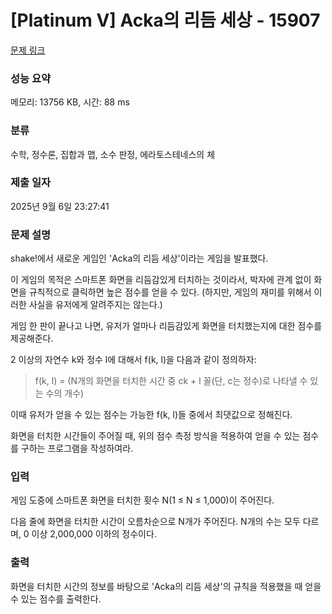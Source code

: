 # [Platinum V] Acka의 리듬 세상 - 15907 

[문제 링크](https://www.acmicpc.net/problem/15907) 

### 성능 요약

메모리: 13756 KB, 시간: 88 ms

### 분류

수학, 정수론, 집합과 맵, 소수 판정, 에라토스테네스의 체

### 제출 일자

2025년 9월 6일 23:27:41

### 문제 설명

<p>shake!에서 새로운 게임인 'Acka의 리듬 세상'이라는 게임을 발표했다.</p>

<p>이 게임의 목적은 스마트폰 화면을 리듬감있게 터치하는 것이라서, 박자에 관계 없이 화면을 규칙적으로 클릭하면 높은 점수를 얻을 수 있다. (하지만, 게임의 재미를 위해서 이러한 사실을 유저에게 알려주지는 않는다.)</p>

<p>게임 한 판이 끝나고 나면, 유저가 얼마나 리듬감있게 화면을 터치했는지에 대한 점수를 제공해준다.</p>

<p>2 이상의 자연수 k와 정수 l에 대해서 f(k, l)을 다음과 같이 정의하자:</p>

<blockquote>
<p>f(k, l) = (N개의 화면을 터치한 시간 중 ck + l 꼴(단, c는 정수)로 나타낼 수 있는 수의 개수)</p>
</blockquote>

<p>이때 유저가 얻을 수 있는 점수는 가능한 f(k, l)들 중에서 최댓값으로 정해진다.</p>

<p>화면을 터치한 시간들이 주어질 때, 위의 점수 측정 방식을 적용하여 얻을 수 있는 점수를 구하는 프로그램을 작성하여라.</p>

### 입력 

 <p>게임 도중에 스마트폰 화면을 터치한 횟수 N(1 ≤ N ≤ 1,000)이 주어진다.</p>

<p>다음 줄에 화면을 터치한 시간이 오름차순으로 N개가 주어진다. N개의 수는 모두 다르며, 0 이상 2,000,000 이하의 정수이다.</p>

### 출력 

 <p>화면을 터치한 시간의 정보를 바탕으로 'Acka의 리듬 세상'의 규칙을 적용했을 때 얻을 수 있는 점수를 출력한다.</p>

